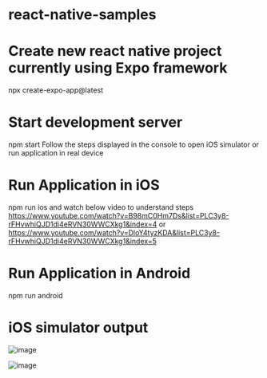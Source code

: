 # react-native-samples

# Create new react native project currently using Expo framework
npx create-expo-app@latest

# Start development server
npm start
Follow the steps displayed in the console to open iOS simulator or run application in real device

# Run Application in iOS
npm run ios
and watch below video to understand steps
https://www.youtube.com/watch?v=B98mC0Hm7Ds&list=PLC3y8-rFHvwhiQJD1di4eRVN30WWCXkg1&index=4
or
https://www.youtube.com/watch?v=DloY4tyzKDA&list=PLC3y8-rFHvwhiQJD1di4eRVN30WWCXkg1&index=5

# Run Application in Android
npm run android

# iOS simulator output
![image](https://github.com/user-attachments/assets/df8b47a3-046f-4fda-9d79-f644035e047a)

![image](https://github.com/user-attachments/assets/0f280c25-a08c-441a-bf32-8ddc3f738b5c)


